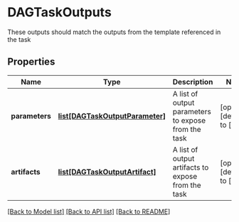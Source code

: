 # DAGTaskOutputs

These outputs should match the outputs from the template referenced in the task
## Properties
Name | Type | Description | Notes
------------ | ------------- | ------------- | -------------
**parameters** | [**list[DAGTaskOutputParameter]**](DAGTaskOutputParameter.md) | A list of output parameters to expose from the task | [optional] [default to []]
**artifacts** | [**list[DAGTaskOutputArtifact]**](DAGTaskOutputArtifact.md) | A list of output artifacts to expose from the task | [optional] [default to []]

[[Back to Model list]](../README.md#documentation-for-models) [[Back to API list]](../README.md#documentation-for-api-endpoints) [[Back to README]](../README.md)


